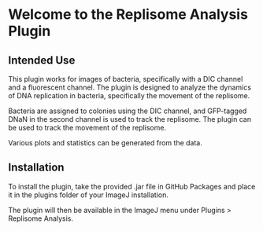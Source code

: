 # Welcome to the Replisome Analysis Plugin

## Intended Use


This plugin works for images of bacteria, specifically with a DIC channel and a fluorescent channel. The plugin is designed to analyze the dynamics of DNA replication in bacteria, specifically the movement of the replisome.

Bacteria are assigned to colonies using the DIC channel, and GFP-tagged DNaN in the second channel is used to track the replisome. The plugin can be used to track the movement of the replisome.

Various plots and statistics can be generated from the data.

## Installation

To install the plugin, take the provided .jar file in GitHub Packages and place it in the plugins folder of your ImageJ installation. 

The plugin will then be available in the ImageJ menu under Plugins > Replisome Analysis.
